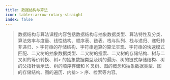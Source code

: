 ```yaml
---
title: 数据结构与算法
icon: tabler:arrow-rotary-straight
index: false
---
```


> 数据结构与算法课程内容包括数据结构与抽象数据类型、算法特性及分类、算法效率与度量、线性结构、顺序表、链表、栈与队列、栈与递归、递归转非递归、> 字符串的存储结构、字符串运算的算法实现、字符串的快速模式匹配、二叉树的抽象数据类型、二叉树的搜索、二叉树的存储结构、树与二叉树的等价转换、树> 的抽象数据类型及树的遍历、树的链式存储结构、树的父指针表示法、树的顺序存储和 K 叉树、图的概念和抽象数据类型、图的存储结构、图的遍历、内排> > 序、检索等内容。
